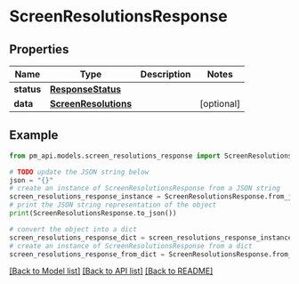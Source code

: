 # ScreenResolutionsResponse


## Properties

Name | Type | Description | Notes
------------ | ------------- | ------------- | -------------
**status** | [**ResponseStatus**](ResponseStatus.md) |  | 
**data** | [**ScreenResolutions**](ScreenResolutions.md) |  | [optional] 

## Example

```python
from pm_api.models.screen_resolutions_response import ScreenResolutionsResponse

# TODO update the JSON string below
json = "{}"
# create an instance of ScreenResolutionsResponse from a JSON string
screen_resolutions_response_instance = ScreenResolutionsResponse.from_json(json)
# print the JSON string representation of the object
print(ScreenResolutionsResponse.to_json())

# convert the object into a dict
screen_resolutions_response_dict = screen_resolutions_response_instance.to_dict()
# create an instance of ScreenResolutionsResponse from a dict
screen_resolutions_response_from_dict = ScreenResolutionsResponse.from_dict(screen_resolutions_response_dict)
```
[[Back to Model list]](../README.md#documentation-for-models) [[Back to API list]](../README.md#documentation-for-api-endpoints) [[Back to README]](../README.md)


